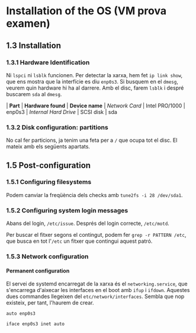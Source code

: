 # Installation of the OS (VM prova examen)

## 1.3 Installation
### 1.3.1 Hardware Identification

Ni `lspci` ni `lsblk` funcionen. Per detectar la xarxa, hem fet `ip link show`,
que ens mostra que la interfície es diu `enp0s3`. Si busquem en el `dmesg`,
veurem quin hardware hi ha al darrere. Amb el disc, farem `lsblk` i despré
buscarem `sda` al `dmesg`.

| **Part**              | **Hardware found** | **Device name**
| *Network Card*        | Intel PRO/1000     | enp0s3
| *Internal Hard Drive* | SCSI disk          | sda

### 1.3.2 Disk configuration: partitions

No cal fer particions, ja tenim una feta per a `/` que ocupa tot el disc. El
mateix amb els següents apartats.

## 1.5 Post-configuration
### 1.5.1 Configuring filesystems

Podem canviar la freqüència dels checks amb `tune2fs -i 28 /dev/sda1`.

### 1.5.2 Configuring system login messages

Abans del login, `/etc/issue`. Després del login correcte, `/etc/motd`.

Per buscar el fitxer segons el contingut, podem fer `grep -r PATTERN /etc`, que
busca en tot l'`/etc` un fitxer que contingui aquest patró.

### 1.5.3 Network configuration
#### Permanent configuration

El servei de systemd encarregat de la xarxa és el `networking.service`, que
s'encarrega d'aixecar les interfaces en el boot amb `ifup` i `ifdown`. Aquestes
dues commandes llegeixen del `etc/network/interfaces`. Sembla que nop existeix,
per tant, l'haurem de crear.

```
auto enp0s3

iface enp0s3 inet auto
```
